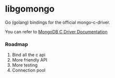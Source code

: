 libgomongo
==========

Go (golang) bindings for the official mongo-c-driver.

You can refer to [MongoDB C Driver Documentation](http://api.mongodb.org/c/current/index.html)

### Roadmap

1.   Bind all the c api
2.   More friendly API
3.   More testing
4.   Connection pool

